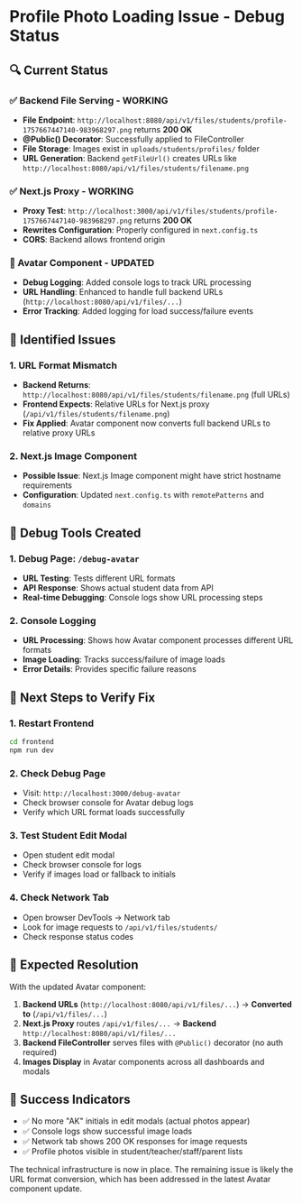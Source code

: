 # Profile Photo Loading Issue - Debug Status

## 🔍 Current Status

### ✅ Backend File Serving - WORKING
- **File Endpoint**: `http://localhost:8080/api/v1/files/students/profile-1757667447140-983968297.png` returns **200 OK**
- **@Public() Decorator**: Successfully applied to FileController
- **File Storage**: Images exist in `uploads/students/profiles/` folder
- **URL Generation**: Backend `getFileUrl()` creates URLs like `http://localhost:8080/api/v1/files/students/filename.png`

### ✅ Next.js Proxy - WORKING  
- **Proxy Test**: `http://localhost:3000/api/v1/files/students/profile-1757667447140-983968297.png` returns **200 OK**
- **Rewrites Configuration**: Properly configured in `next.config.ts`
- **CORS**: Backend allows frontend origin

### 🔧 Avatar Component - UPDATED
- **Debug Logging**: Added console logs to track URL processing
- **URL Handling**: Enhanced to handle full backend URLs (`http://localhost:8080/api/v1/files/...`)
- **Error Tracking**: Added logging for load success/failure events

## 🐛 Identified Issues

### 1. **URL Format Mismatch**
- **Backend Returns**: `http://localhost:8080/api/v1/files/students/filename.png` (full URLs)
- **Frontend Expects**: Relative URLs for Next.js proxy (`/api/v1/files/students/filename.png`)
- **Fix Applied**: Avatar component now converts full backend URLs to relative proxy URLs

### 2. **Next.js Image Component**
- **Possible Issue**: Next.js Image component might have strict hostname requirements
- **Configuration**: Updated `next.config.ts` with `remotePatterns` and `domains`

## 🧪 Debug Tools Created

### 1. **Debug Page**: `/debug-avatar`
- **URL Testing**: Tests different URL formats
- **API Response**: Shows actual student data from API
- **Real-time Debugging**: Console logs show URL processing steps

### 2. **Console Logging**
- **URL Processing**: Shows how Avatar component processes different URL formats
- **Image Loading**: Tracks success/failure of image loads
- **Error Details**: Provides specific failure reasons

## 🚀 Next Steps to Verify Fix

### 1. **Restart Frontend**
```bash
cd frontend
npm run dev
```

### 2. **Check Debug Page**
- Visit: `http://localhost:3000/debug-avatar`
- Check browser console for Avatar debug logs
- Verify which URL format loads successfully

### 3. **Test Student Edit Modal**
- Open student edit modal
- Check browser console for logs
- Verify if images load or fallback to initials

### 4. **Check Network Tab**
- Open browser DevTools → Network tab
- Look for image requests to `/api/v1/files/students/`
- Check response status codes

## 🔧 Expected Resolution

With the updated Avatar component:
1. **Backend URLs** (`http://localhost:8080/api/v1/files/...`) → **Converted to** (`/api/v1/files/...`)
2. **Next.js Proxy** routes `/api/v1/files/...` → **Backend** `http://localhost:8080/api/v1/files/...`
3. **Backend FileController** serves files with `@Public()` decorator (no auth required)
4. **Images Display** in Avatar components across all dashboards and modals

## 🎯 Success Indicators

- ✅ No more "AK" initials in edit modals (actual photos appear)
- ✅ Console logs show successful image loads
- ✅ Network tab shows 200 OK responses for image requests
- ✅ Profile photos visible in student/teacher/staff/parent lists

The technical infrastructure is now in place. The remaining issue is likely the URL format conversion, which has been addressed in the latest Avatar component update.